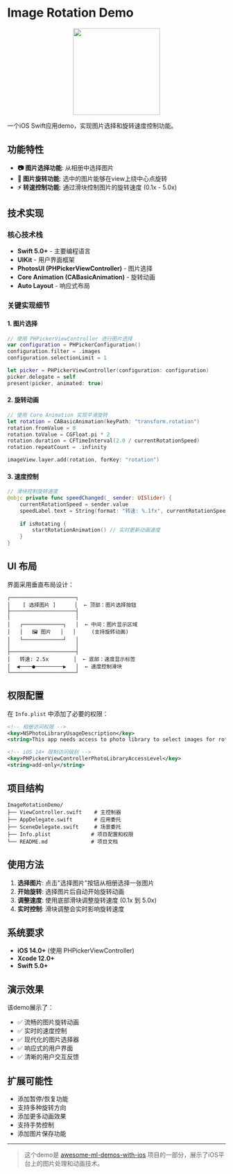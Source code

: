 # Image Rotation Demo

<p align="center">
  <img src="../Resource/imagerotation-demo-preview.gif" width="200"/>
</p>

一个iOS Swift应用demo，实现图片选择和旋转速度控制功能。

## 功能特性

- **📷 图片选择功能**: 从相册中选择图片
- **🔄 图片旋转功能**: 选中的图片能够在view上绕中心点旋转
- **⚡ 转速控制功能**: 通过滑块控制图片的旋转速度 (0.1x - 5.0x)

## 技术实现

### 核心技术栈
- **Swift 5.0+** - 主要编程语言
- **UIKit** - 用户界面框架
- **PhotosUI (PHPickerViewController)** - 图片选择
- **Core Animation (CABasicAnimation)** - 旋转动画
- **Auto Layout** - 响应式布局

### 关键实现细节

#### 1. 图片选择
```swift
// 使用 PHPickerViewController 进行图片选择
var configuration = PHPickerConfiguration()
configuration.filter = .images
configuration.selectionLimit = 1

let picker = PHPickerViewController(configuration: configuration)
picker.delegate = self
present(picker, animated: true)
```

#### 2. 旋转动画
```swift
// 使用 Core Animation 实现平滑旋转
let rotation = CABasicAnimation(keyPath: "transform.rotation")
rotation.fromValue = 0
rotation.toValue = CGFloat.pi * 2
rotation.duration = CFTimeInterval(2.0 / currentRotationSpeed)
rotation.repeatCount = .infinity

imageView.layer.add(rotation, forKey: "rotation")
```

#### 3. 速度控制
```swift
// 滑块控制旋转速度
@objc private func speedChanged(_ sender: UISlider) {
    currentRotationSpeed = sender.value
    speedLabel.text = String(format: "转速: %.1fx", currentRotationSpeed)
    
    if isRotating {
        startRotationAnimation() // 实时更新动画速度
    }
}
```

## UI 布局

界面采用垂直布局设计：

```
┌─────────────────────┐
│    [ 选择图片 ]      │  ← 顶部：图片选择按钮
├─────────────────────┤
│                     │
│   ┌─────────────┐   │  ← 中间：图片显示区域
│   │   🖼️ 图片   │   │     (支持旋转动画)
│   └─────────────┘   │
│                     │
├─────────────────────┤
│   转速: 2.5x        │  ← 底部：速度显示标签
│  ◀────●─────────▶   │  ← 速度控制滑块
└─────────────────────┘
```

## 权限配置

在 `Info.plist` 中添加了必要的权限：

```xml
<!-- 相册访问权限 -->
<key>NSPhotoLibraryUsageDescription</key>
<string>This app needs access to photo library to select images for rotation animation.</string>

<!-- iOS 14+ 限制访问级别 -->
<key>PHPickerViewControllerPhotoLibraryAccessLevel</key>
<string>add-only</string>
```

## 项目结构

```
ImageRotationDemo/
├── ViewController.swift    # 主控制器
├── AppDelegate.swift       # 应用委托
├── SceneDelegate.swift     # 场景委托
├── Info.plist             # 项目配置和权限
└── README.md              # 项目文档
```

## 使用方法

1. **选择图片**: 点击"选择图片"按钮从相册选择一张图片
2. **开始旋转**: 选择图片后自动开始旋转动画
3. **调整速度**: 使用底部滑块调整旋转速度 (0.1x 到 5.0x)
4. **实时控制**: 滑块调整会实时影响旋转速度

## 系统要求

- **iOS 14.0+** (使用 PHPickerViewController)
- **Xcode 12.0+**
- **Swift 5.0+**

## 演示效果

该demo展示了：
- ✅ 流畅的图片旋转动画
- ✅ 实时的速度控制
- ✅ 现代化的图片选择器
- ✅ 响应式的用户界面
- ✅ 清晰的用户交互反馈

## 扩展可能性

- 添加暂停/恢复功能
- 支持多种旋转方向
- 添加更多动画效果
- 支持手势控制
- 添加图片保存功能

---

> 这个demo是 [awesome-ml-demos-with-ios](https://github.com/ljjthebot/awesome-ml-demos-with-ios) 项目的一部分，展示了iOS平台上的图片处理和动画技术。